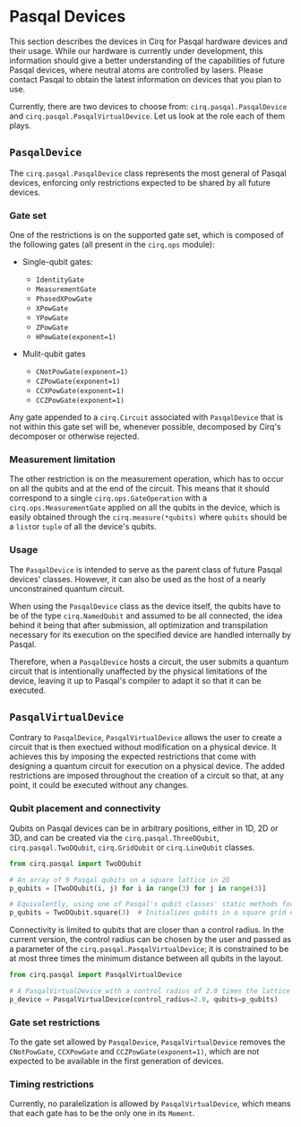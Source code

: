 # Pasqal Devices

This section describes the devices in Cirq for Pasqal hardware devices and their usage.
While our hardware is currently under development, this information should give a
better understanding of the capabilities of future Pasqal devices, where neutral atoms
are controlled by lasers. Please contact Pasqal to obtain the latest information
on devices that you plan to use.

Currently, there are two devices to choose from: `cirq.pasqal.PasqalDevice` and `cirq.pasqal.PasqalVirtualDevice`. Let us look at the role each of them plays. 

## `PasqalDevice`

The `cirq.pasqal.PasqalDevice` class represents the most general of Pasqal devices, enforcing only restrictions expected to be shared by all future devices. 

### Gate set
One of the restrictions is on the supported gate set, which is composed of the following gates (all present in the `cirq.ops` module):

  * Single-qubit gates:
  
    * `IdentityGate` 
    * `MeasurementGate`
    * `PhasedXPowGate` 
    * `XPowGate`
    * `YPowGate` 
    * `ZPowGate`
    * `HPowGate(exponent=1)`
 
  * Mulit-qubit gates
  
    * `CNotPowGate(exponent=1)`
    * `CZPowGate(exponent=1)`
    * `CCXPowGate(exponent=1)`
    * `CCZPowGate(exponent=1)`
    
Any gate appended to a `cirq.Circuit` associated with `PasqalDevice` that is not within this gate set will be, whenever possible, decomposed by Cirq's decomposer or otherwise rejected.

### Measurement limitation

The other restriction is on the measurement operation, which has to occur on all the qubits and at the end of the circuit. This means that it should correspond to a single `cirq.ops.GateOperation` with a `cirq.ops.MeasurementGate` applied on all the qubits in the device, which is easily obtained through the `cirq.measure(*qubits)` where `qubits` should be a `list`or `tuple`
of all the device's qubits.

### Usage

The `PasqalDevice` is intended to serve as the parent class of future Pasqal devices' classes. However, it can also be used as the host of a nearly unconstrained quantum circuit.

When using the `PasqalDevice` class as the device itself, the qubits have to be of the type `cirq.NamedQubit` and assumed to be all connected, the idea behind it being that after submission, all optimization and transpilation necessary for its execution on the specified device are handled internally by Pasqal.

Therefore, when a `PasqalDevice` hosts a circuit, the user submits a quantum circuit that is intentionally unaffected by the physical limitations of the device, leaving it up to Pasqal's compiler to adapt it so that it can be executed.

## `PasqalVirtualDevice`

Contrary to `PasqalDevice`, `PasqalVirtualDevice` allows the user to create a circuit that is then exectued without modification on a physical device. It achieves this by imposing the expected restrictions that come with designing a quantum circuit for execution on a physical device. The added restrictions are imposed throughout the creation of a circuit so that, at any point, it could be executed without any changes.


### Qubit placement and connectivity

Qubits on Pasqal devices can be in arbitrary positions, either in 1D, 2D or 3D, and can be
created via the `cirq.pasqal.ThreeDQubit`, `cirq.pasqal.TwoDQubit`, `cirq.GridQubit` or `cirq.LineQubit` classes. 

```python
from cirq.pasqal import TwoDQubit

# An array of 9 Pasqal qubits on a square lattice in 2D
p_qubits = [TwoDQubit(i, j) for i in range(3) for j in range(3)]

# Equivalently, using one of Pasqal's qubit classes' static methods for qubit register creation
p_qubits = TwoDQubit.square(3)  # Initializes qubits in a square grid of side 3

```

Connectivity is limited to qubits that are closer than a control radius. In the current
version, the control radius can be chosen by the user and passed as a parameter of the
`cirq.pasqal.PasqalVirtualDevice`; it is constrained to be at most three times the minimum
distance between all qubits in the layout.

```python
from cirq.pasqal import PasqalVirtualDevice

# A PasqalVirtualDevice with a control radius of 2.0 times the lattice spacing.
p_device = PasqalVirtualDevice(control_radius=2.0, qubits=p_qubits)

```

### Gate set restrictions

To the gate set allowed by `PasqalDevice`, `PasqalVirtualDevice` removes the `CNotPowGate`, `CCXPowGate` and `CCZPowGate(exponent=1)`, which are not expected to be available in the first generation of devices.

### Timing restrictions

Currently, no paralelization is allowed by `PasqalVirtualDevice`, which means that each gate has to be the only one in its `Moment`.
